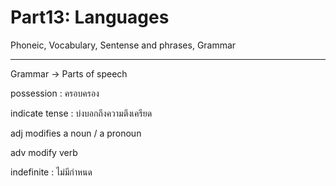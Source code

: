 # Part13: Languages

Phoneic, Vocabulary, Sentense and phrases, Grammar

--- 

Grammar -> Parts of speech

possession : ครอบครอง

indicate tense : บ่งบอกถึงความตึงเครียด

adj modifies a noun / a pronoun 

adv modify verb 

indefinite : ไม่มีกำหนด
